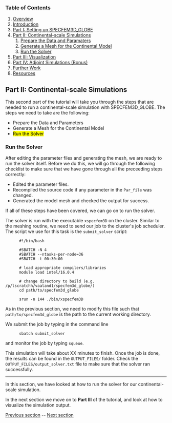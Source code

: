 ### Table of Contents
1. [Overview](/index.md)
2. [Introduction](/intro_specfem.md)
3. [Part I: Setting up SPECFEM3D_GLOBE](/setup_specfem3d.md)
4. [Part II: Continental-scale Simulations](/prepare_data.md)
    1. [Prepare the Data and Paramaters](/prepare_data.md)
    2. [Generate a Mesh for the Continental Model](/generate_mesh.md)
    3. [Run the Solver](/run_solver.md)
5. [Part III: Visualization](/vis_seismo.md)
6. [Part IV: Adjoint Simulations (Bonus)](/run_adj_solver.md)
7. [Further Work](/further_work.md)
8. [Resources](/resources.md)


## Part II: Continental-scale Simulations

This second part of the tutorial will take you through the steps that are
needed to run a continental-scale simulation with SPECFEM3D_GLOBE. The steps we
need to take are the following:
* Prepare the Data and Parameters
* Generate a Mesh for the Continental Model
* <mark>Run the Solver</mark>

### Run the Solver

After editing the parameter files and generating the mesh, we are ready to run
the solver itself. Before we do this, we will go through the following
checklist to make sure that we have gone through all the preceeding steps
correctly:

* Edited the parameter files.
* Recompiled the source code if any parameter in the `Par_file` was changed.
* Generated the model mesh and checked the output for success.

If all of these steps have been covered, we can go on to run the solver.

The solver is run with the executable `xspecfem3D` on the cluster. Similar to the
meshing routine, we need to send our job to the cluster's job scheduler. The
script we use for this task is the `submit_solver` script:

```shell
      #!/bin/bash
      
      #SBATCH -N 4
      #SBATCH --ntasks-per-node=36
      #SBATCH -t 00:30:00
      
      # load appropriate compilers/libraries
      module load intel/16.0.4
      
      # change directory to build (e.g. /p/lscratchh/vaaland1/specfem3d_globe/)
      cd path/to/specfem3d_globe
      
      srun -n 144 ./bin/xspecfem3D
```

As in the previous section, we need to modify this file such that `path/to/specfem3d_globe`
is the path to the current working directory.

We submit the job by typing in the command line

```shell
      sbatch submit_solver
```

and monitor the job by typing `squeue`.

This simulation will take about XX minutes to finish. Once the job is done, the
results can be found in the `OUTPUT_FILES/` folder. Check the
`OUTPUT_FILES/output_solver.txt` file to make sure that the solver ran
successfully.

---
In this section, we have looked at how to run the solver for our
continental-scale simulation.

In the next section we move on to **Part III** of the tutorial, and look at how
to visualize the simulation output.

[Previous section](/generate_mesh.md) -- [Next section](/vis_seismo.md)
